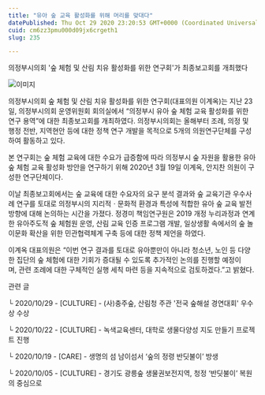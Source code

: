 ```yaml
---
title: "유아 숲 교육 활성화를 위해 머리를 맞대다"
datePublished: Thu Oct 29 2020 23:20:53 GMT+0000 (Coordinated Universal Time)
cuid: cm6zz3pmu000d09jx6crgeth1
slug: 235

---
```



의정부시의회 '숲 체험 및 산림 치유 활성화를 위한 연구회'가 최종보고회를 개최했다

![이미지](https://cdn.hashnode.com/res/hashnode/image/upload/v1739247577623/475a75c9-f136-4e7d-b443-e3008fbbee5c.jpeg)

의정부시의회 숲 체험 및 산림 치유 활성화를 위한 연구회(대표의원 이계옥)는 지난 23일, 의정부시의회 운영위원회 회의실에서 “의정부시 유아 숲 체험 교육 활성화를 위한 연구 용역”에 대한 최종보고회를 개최하였다. 의정부시의회는 올해부터 조례, 의정 및 행정 전반, 지역현안 등에 대한 정책 연구 개발을 목적으로 5개의 의원연구단체를 구성하여 활동하고 있다.

본 연구회는 숲 체험 교육에 대한 수요가 급증함에 따라 의정부시 숲 자원을 활용한 유아 숲 체험 교육 활성화 방안을 연구하기 위해 2020년 3월 19일 이계옥, 안지찬 의원이 구성한 연구단체이다.

이날 최종보고회에서는 숲 교육에 대한 수요자의 요구 분석 결과와 숲 교육기관 우수사례 연구를 토대로 의정부시의 지리적ㆍ문화적 환경과 특성에 적합한 유아 숲 교육 발전 방향에 대해 논의하는 시간을 가졌다. 정경미 책임연구원은 2019 개정 누리과정과 연계한 유아주도적 숲 체험원 운영, 산림 교육 인증 프로그램 개발, 일상생활 속에서의 숲 놀이문화 확산을 위한 민관협력체계 구축 등에 대한 정책 제언을 하였다.

이계옥 대표의원은 “이번 연구 결과를 토대로 유아뿐만이 아니라 청소년, 노인 등 다양한 집단의 숲 체험에 대한 기회가 증대될 수 있도록 추가적인 논의를 진행할 예정이며, 관련 조례에 대한 구체적인 실행 세칙 마련 등을 지속적으로 검토하겠다.”고 밝혔다.

관련 글

└ 2020/10/29 - [CULTURE] - (사)충주숲, 산림청 주관 '전국 숲해설 경연대회' 우수상 수상

└ 2020/10/22 - [CULTURE] - 녹색교육센터, 대학로 생물다양성 지도 만들기 프로젝트 진행

└ 2020/10/19 - [CARE] - 생명의 섬 남이섬서 ‘숲의 정령 반딧불이’ 방생

└ 2020/10/05 - [CULTURE] - 경기도 광릉숲 생물권보전지역, 청정 ‘반딧불이’ 복원의 중심으로